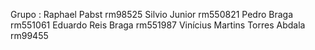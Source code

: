 Grupo : 
Raphael Pabst  rm98525
Silvio Junior rm550821
Pedro Braga  rm551061
Eduardo Reis Braga rm551987
Vinícius Martins Torres Abdala rm99455